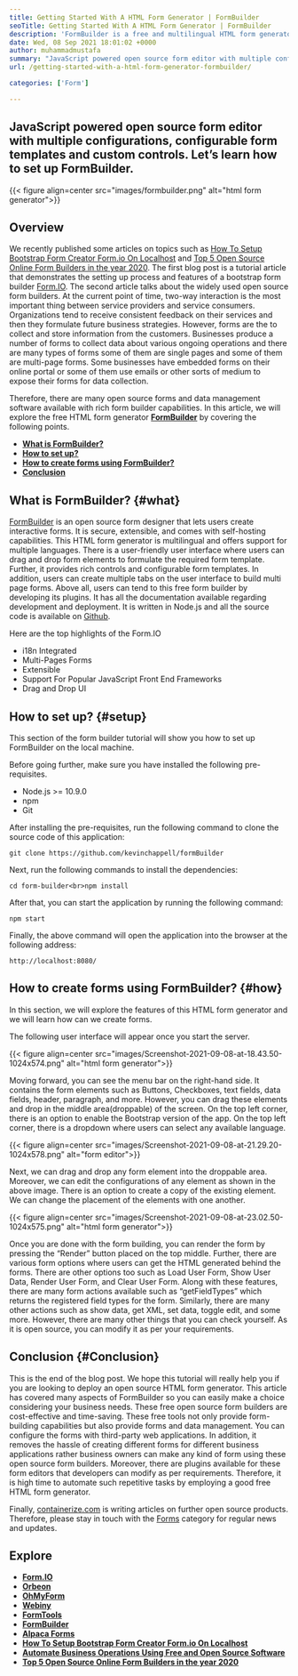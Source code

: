 ```yaml
---
title: Getting Started With A HTML Form Generator | FormBuilder
seoTitle: Getting Started With A HTML Form Generator | FormBuilder
description: 'FormBuilder is a free and multilingual HTML form generator with drag & drop user interface. Follow this tutorial to learn how to set it up on localhost.'
date: Wed, 08 Sep 2021 18:01:02 +0000
author: muhammadmustafa
summary: "JavaScript powered open source form editor with multiple configurations, configurable form templates and custom controls. Let's learn how to set up FormBuilder."
url: /getting-started-with-a-html-form-generator-formbuilder/

categories: ['Form']

---
```

## JavaScript powered open source form editor with multiple configurations, configurable form templates and custom controls. Let’s learn how to set up FormBuilder.

{{< figure align=center src="images/formbuilder.png" alt="html form generator">}}  

## **Overview**

We recently published some articles on topics such as [How To Setup Bootstrap Form Creator Form.io On Localhost][1] and [Top 5 Open Source Online Form Builders in the year 2020][2]. The first blog post is a tutorial article that demonstrates the setting up process and features of a bootstrap form builder [Form.IO][3]. The second article talks about the widely used open source form builders. At the current point of time, two-way interaction is the most important thing between service providers and service consumers. Organizations tend to receive consistent feedback on their services and then they formulate future business strategies. However, forms are the to collect and store information from the customers. Businesses produce a number of forms to collect data about various ongoing operations and there are many types of forms some of them are single pages and some of them are multi-page forms. Some businesses have embedded forms on their online portal or some of them use emails or other sorts of medium to expose their forms for data collection. 

Therefore, there are many open source forms and data management software available with rich form builder capabilities. In this article, we will explore the free HTML form generator **[FormBuilder][4]** by covering the following points.

  * **[What is FormBuilder?][5]**
  * [**How to set up?**][6]
  * [**How to create forms using FormBuilder?**][7]
  * **[Conclusion][8]**

## What is FormBuilder? {#what}

[FormBuilder][4] is an open source form designer that lets users create interactive forms. It is secure, extensible, and comes with self-hosting capabilities. This HTML form generator is multilingual and offers support for multiple languages. There is a user-friendly user interface where users can drag and drop form elements to formulate the required form template. Further, it provides rich controls and configurable form templates. In addition, users can create multiple tabs on the user interface to build multi page forms. Above all, users can tend to this free form builder by developing its plugins. It has all the documentation available regarding development and deployment. It is written in Node.js and all the source code is available on [Github][9]. 

Here are the top highlights of the Form.IO

  * i18n Integrated
  * Multi-Pages Forms
  * Extensible
  * Support For Popular JavaScript Front End Frameworks
  * Drag and Drop UI

## How to set up? {#setup}

This section of the form builder tutorial will show you how to set up FormBuilder on the local machine. 

Before going further, make sure you have installed the following pre-requisites.

  * Node.js >= 10.9.0
  * npm
  * Git

After installing the pre-requisites, run the following command to clone the source code of this application:


```
git clone https://github.com/kevinchappell/formBuilder
```


Next, run the following commands to install the dependencies:


```
cd form-builder<br>npm install 
```


After that, you can start the application by running the following command:


```
npm start
```


Finally, the above command will open the application into the browser at the following address:


```
http://localhost:8080/
```


## How to create forms using FormBuilder? {#how}

In this section, we will explore the features of this HTML form generator and we will learn how can we create forms.

The following user interface will appear once you start the server.

{{< figure align=center src="images/Screenshot-2021-09-08-at-18.43.50-1024x574.png" alt="html form generator">}}  

Moving forward, you can see the menu bar on the right-hand side. It contains the form elements such as Buttons, Checkboxes, text fields, data fields, header, paragraph, and more. However, you can drag these elements and drop in the middle area(droppable) of the screen. On the top left corner, there is an option to enable the Bootstrap version of the app. On the top left corner, there is a dropdown where users can select any available language. 

{{< figure align=center src="images/Screenshot-2021-09-08-at-21.29.20-1024x578.png" alt="form editor">}}  

Next, we can drag and drop any form element into the droppable area. Moreover, we can edit the configurations of any element as shown in the above image. There is an option to create a copy of the existing element. We can change the placement of the elements with one another. 

{{< figure align=center src="images/Screenshot-2021-09-08-at-23.02.50-1024x575.png" alt="html form generator">}}  

Once you are done with the form building, you can render the form by pressing the “Render” button placed on the top middle. Further, there are various form options where users can get the HTML generated behind the forms. There are other options too such as Load User Form, Show User Data, Render User Form, and Clear User Form. Along with these features, there are many form actions available such as “getFieldTypes” which returns the registered field types for the form. Similarly, there are many other actions such as show data, get XML, set data, toggle edit, and some more. However, there are many other things that you can check yourself. As it is open source, you can modify it as per your requirements. 

## Conclusion {#Conclusion}

This is the end of the blog post. We hope this tutorial will really help you if you are looking to deploy an open source HTML form generator. This article has covered many aspects of FormBuilder so you can easily make a choice considering your business needs. These free open source form builders are cost-effective and time-saving. These free tools not only provide form-building capabilities but also provide forms and data management. You can configure the forms with third-party web applications. In addition, it removes the hassle of creating different forms for different business applications rather business owners can make any kind of form using these open source form builders. Moreover, there are plugins available for these form editors that developers can modify as per requirements. Therefore, it is high time to automate such repetitive tasks by employing a good free HTML form generator.

Finally, [containerize.com][10] is writing articles on further open source products. Therefore, please stay in touch with the [Forms][11] category for regular news and updates.

## Explore

  * **[Form.IO][3]**
  * **[Orbeon][12]**
  * **[OhMyForm][13]**
  * **[Webiny][14]**
  * **[FormTools][15]**
  * **[FormBuilder][4]**
  * **[Alpaca Forms][16]**
  * [**How To Setup Bootstrap Form Creator Form.io On Localhost**][1]
  * [**Automate Business Operations Using Free and Open Source Software**][17]
  * [**Top 5 Open Source Online Form Builders in the year 2020**][2]

 [1]: https://blog.containerize.com/form/how-to-setup-bootstrap-form-creator-formio-on-localhost/

 [2]: https://blog.containerize.com/form/top-5-open-source-online-form-builders-in-year-2020/

 [3]: https://products.containerize.com/form/formio/
 [4]: https://products.containerize.com/form/formbuilder/
 [5]: #what
 [6]: #setup
 [7]: #how
 [8]: #Conclusion
 [9]: https://github.com/kevinchappell/formBuilder
 [10]: https://www.containerize.com/
 [11]: https://products.containerize.com/healthcare-technologies/
 [12]: https://products.containerize.com/form/orbeon/
 [13]: https://products.containerize.com/form/ohmyform/
 [14]: https://products.containerize.com/form/webiny/
 [15]: https://products.containerize.com/form/formtools/
 [16]: https://products.containerize.com/form/alpaca/
 [17]: https://blog.containerize.com/blogging/automate-business-operations-using-open-source-software/
